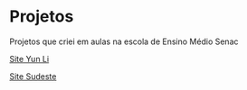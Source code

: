 # Projetos
 Projetos que criei em aulas na escola de Ensino Médio Senac

 <a href="https://bruno08nunes.github.io/Projetos/Projeto%20-%20Yun%20Li/index.html">Site Yun Li</a>

 <a href="https://bruno08nunes.github.io/Projetos/Sudeste/index.html">Site Sudeste</a>